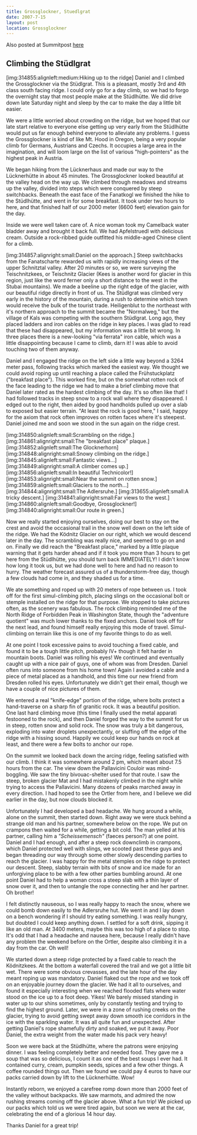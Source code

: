 ```yaml
---
title: Grossglockner, Stuedlgrat
date: 2007-7-15
layout: post
location: Grossglockner
---
```


Also posted at Summitpost [here](http://www.summitpost.org/on-top-of-austria/314836)

Climbing the Stüdlgrat
---

[img:314855:alignleft:medium:Hiking up to the ridge]
Daniel and I climbed the Grossglockner via the Stüdlgrat. This is a pleasant, mostly 3rd and 4th class south facing ridge. I could only go for a day climb, so we had to forgo the overnight stay that most people make at the Stüdlhütte. We did drive down late Saturday night and sleep by the car to make the day a little bit easier.

We were a little worried about crowding on the ridge, but we hoped that our late start relative to everyone else getting up very early from the Stüdlhütte would put us far enough behind everyone to alleviate any problems. I guess the Grossglockner is kind of like Mt. Hood in Oregon, being a very popular climb for Germans, Austrians and Czechs. It occupies a large area in the imagination, and will loom large on the list of various "high-pointers" as the highest peak in Austria.

We began hiking from the Lücknerhaus and made our way to the Lücknerhütte in about 45 minutes. The Grossglockner looked beautiful at the valley head on the way up. We climbed through meadows and streams up the valley, divided into steps which were conquered by steep switchbacks. Beneath the east face of the Fanatkogl we finished the hike to the Stüdlhütte, and went in for some breakfast. It took under two hours to here, and that finished half of our 2000 meter (6600 feet) elevation gain for the day.

Inside we were well taken care of. A nice woman took my Camelback water bladder away and brought it back full. We had Apfelstruedl with delicious cream. Outside a rock-ribbed guide outfitted his middle-aged Chinese client for a climb.

[img:314857:alignright:small:Daniel on the approach.]
Steep switchbacks from the Fanatscharte rewarded us with rapidly increasing views of the upper Schnitztal valley. After 20 minutes or so, we were surveying the Teischnitzkees, or Teischnitz Glacier (Kees is another word for glacier in this region, just like the word ferner only a short distance to the west in the Stubai mountains). We made a beeline up the right edge of the glacier, with our beautiful ridge directly in front of us. The Stüdlgrat was climbed very early in the history of the mountain, during a rush to determine which town would receive the bulk of the tourist trade. Heiligenblut to the northeast with it's northern approach to the summit became the "Normalweg," but the village of Kals was competing with the southern Stüdlgrat. Long ago, they placed ladders and iron cables on the ridge in key places. I was glad to read that these had disappeared, but my information was a little bit wrong. In three places there is a new-looking "via ferrata" iron cable, which was a little disappointing because I came to climb, darn it! I was able to avoid touching two of them anyway.

Daniel and I engaged the ridge on the left side a little way beyond a 3264 meter pass, following tracks which marked the easiest way. We thought we could avoid roping up until reaching a place called the Frühstuckplatz ("breakfast place"). This worked fine, but on the somewhat rotten rock of the face leading to the ridge we had to make a brief climbing move that Daniel later rated as the hardest climbing of the day. It's so often like that! I had followed tracks in steep snow to a rock wall where they disappeared. I edged out to the right, then aided by good handholds pulled up over a slab to exposed but easier terrain. "At least the rock is good here," I said, happy for the axiom that rock often improves on rotten faces where it's steepest. Daniel joined me and soon we stood in the sun again on the ridge crest.

[img:314850:alignleft:small:Scrambling on the ridge.]
[img:314861:alignright:small:The "breakfast place" plaque.]
[img:314852:alignleft:small:The Glocknerhorn]
[img:314848:alignright:small:Snowy climbing on the ridge.]
[img:314845:alignleft:small:Fantastic views...]
[img:314849:alignright:small:A climber comes up.]
[img:314856:alignleft:small:In beautiful Technicolor!]
[img:314853:alignright:small:Near the summit on rotten snow.]
[img:314859:alignleft:small:Glaciers to the north...]
[img:314844:alignright:small:The Adlersruhe.]
[img:313655:alignleft:small:A tricky descent.]
[img:314841:alignright:small:Far views to the west.]
[img:314860:alignleft:small:Goodbye, Grossglockner!]
[img:314840:alignright:small:Our route in green.]

Now we really started enjoying ourselves, doing our best to stay on the crest and avoid the occasional trail in the snow well down on the left side of the ridge. We had the Ködnitz Glacier on our right, which we would descend later in the day. The scrambling was really nice, and seemed to go on and on. Finally we did reach the "Breakfast place," marked by a little plaque warning that it gets harder ahead and if it took you more than 3 hours to get here from the Stüdlhütte, you should turn back IMMEDIATELY! I didn't know how long it took us, but we had done well to here and had no reason to hurry. The weather forecast assured us of a thunderstorm-free day, though a few clouds had come in, and they shaded us for a time.

We ate something and roped up with 20 meters of rope between us. I took off for the first simul-climbing pitch, placing slings on the occasional bolt or stemple installed on the ridge for that purpose. We stopped to take pictures often, as the scenery was fabulous. The rock climbing reminded me of the North Ridge of Forbidden Peak in Washington State, though the "adventure quotient" was much lower thanks to the fixed anchors. Daniel took off for the next lead, and found himself really enjoying this mode of travel. Simul-climbing on terrain like this is one of my favorite things to do as well.

At one point I took excessive pains to avoid touching a fixed cable, and found it to be a tough little pitch, probably IV+ though it felt harder in mountain boots. Daniel was rolling his eyes! We continued and eventually caught up with a nice pair of guys, one of whom was from Dresden. Daniel often runs into someone from his home town! Again I avoided a cable and a piece of metal placed as a handhold, and this time our new friend from Dresden rolled his eyes. Unfortunately we didn't get their email, though we have a couple of nice pictures of them.

We entered a real "knife-edge" portion of the ridge, where bolts protect a hand-traverse on a sharp fin of granitic rock. It was a beautiful position. One last hard climbing move (this time I finally used the metal apparati festooned to the rock), and then Daniel forged the way to the summit for us in steep, rotten snow and solid rock. The snow was truly a bit dangerous, exploding into water droplets unexpectantly, or sluffing off the edge of the ridge with a hissing sound. Happily we could keep our hands on rock at least, and there were a few bolts to anchor our rope.

On the summit we looked back down the arcing ridge, feeling satisfied with our climb. I think it was somewhere around 2 pm, which meant about 7.5 hours from the car. The view down the Pallavicini Couloir was mind-boggling. We saw the tiny bivouac-shelter used for that route. I saw the steep, broken glacier Mat and I had mistakenly climbed in the night while trying to access the Pallavicini. Many dozens of peaks marched away in every direction. I had hoped to see the Ortler from here, and I believe we did earlier in the day, but now clouds blocked it. 

Unfortunately I had developed a bad headache. We hung around a while, alone on the summit, then started down. Right away we were stuck behind a strange old man and his partner, somewhere below on the rope. We put on crampons then waited for a while, getting a bit cold. The man yelled at his partner, calling him a <i>"Scheissemensch"</i> (faeces person?) at one point. Daniel and I had enough, and after a steep rock downclimb in crampons, which Daniel protected well with slings, we scooted past these guys and began threading our way through some other slowly descending parties to reach the glacier. I was happy for the metal stemples on the ridge to protect our descent. Steep, slabby terrain with bits of snow and ice made for an unforgiving place to be with a few other parties bumbling around. At one point Daniel had to help a woman cross a steep slab with a thin layer of snow over it, and then to untangle the rope connecting her and her partner. Oh brother!

I felt distinctly nauseous, so I was really happy to reach the snow, where we could bomb down easily to the Adlersruhe hut. We went in and I lay down on a bench wondering if I should try eating something. I was really hungry, but doubted I could keep anything down. I settled for a soft drink, sipping it like an old man. At 3400 meters, maybe this was too high of a place to stop. It's odd that I had a headache and nausea here, because I really didn't have any problem the weekend before on the Ortler, despite also climbing it in a day from the car. Oh well!

We started down a steep ridge protected by a fixed cable to reach the Ködnitzkees. At the bottom a waterfall covered the trail and we got a little bit wet. There were some obvious crevasses, and the late hour of the day meant roping up was mandatory. Daniel flaked out the rope and we took off on an enjoyable journey down the glacier. We had it all to ourselves, and found it especially interesting when we reached flooded flats where water stood on the ice up to a foot deep. Yikes! We barely missed standing in water up to our shins sometimes, only by constantly testing and trying to find the highest ground. Later, we were in a zone of rushing creeks on the glacier, trying to avoid getting swept away down smooth ice corridors in the ice with the sparkling water. It was all quite fun and unexpected. After getting Daniel's rope shamefully dirty and soaked, we put it away. Poor Daniel, the extra weight from the water made his pack very heavy!

Soon we were back at the Stüdlhütte, where the patrons were enjoying dinner. I was feeling completely better and needed food. They gave me a soup that was so delicious, I count it as one of the best soups I ever had. It contained curry, cream, pumpkin seeds, spices and a few other things. A coffee rounded things out. Then we found we could pay 4 euros to have our packs carried down by lift to the Lücknerhütte. Wow!

Instantly reborn, we enjoyed a carefree romp down more than 2000 feet of the valley without backpacks. We saw marmots, and admired the now rushing streams coming off the glacier above. What a fun trip! We picked up our packs which told us we were tired again, but soon we were at the car, celebrating the end of a glorious 14 hour day.

Thanks Daniel for a great trip!
                                                               

